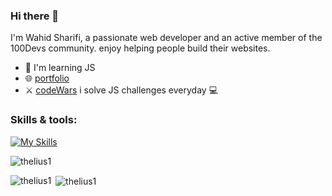 ### Hi there 👋

I'm Wahid Sharifi, a passionate web developer and an active member of the 100Devs community. enjoy helping people build their websites.

- 🌱 I'm learning JS
- 🌐 <a href="https://wahidsharifi.vercel.app" target="_blank">portfolio</a>
- ⚔️ <a href="https://www.codewars.com/users/wahidahsharifi">codeWars</a> i solve JS challenges everyday 💻

### Skills & tools:
[![My Skills](https://skillicons.dev/icons?i=html,css,js,nodejs,git,powershell)](https://skillicons.dev)

<p align="left"> <img src="https://komarev.com/ghpvc/?username=wahidahsharifi&label=Profile%20views&color=0e75b6&style=flat" alt="thelius1" /> </p>
<p><img align="left" src="https://github-readme-stats.vercel.app/api/top-langs?username=wahidahsharifi&show_icons=true&locale=en&layout=compact" alt="thelius1" /></p>
<p>&nbsp;<img align="center" src="https://github-readme-stats.vercel.app/api?username=wahidahsharifi&show_icons=true&locale=en" alt="thelius1" /></p>
